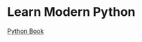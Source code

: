 # Learn Modern Python

<a href='https://www.google.com.pk/books/edition/Python_Crash_Course_2nd_Edition/w1v6DwAAQBAJ?hl=en&gbpv=1&printsec=frontcover' target='_blank'>Python Book</a>